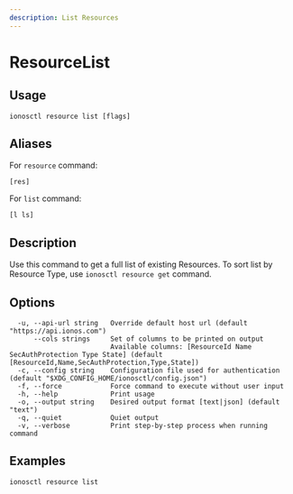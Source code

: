 ```yaml
---
description: List Resources
---
```


# ResourceList

## Usage

```text
ionosctl resource list [flags]
```

## Aliases

For `resource` command:

```text
[res]
```

For `list` command:

```text
[l ls]
```

## Description

Use this command to get a full list of existing Resources. To sort list by Resource Type, use `ionosctl resource get` command.

## Options

```text
  -u, --api-url string   Override default host url (default "https://api.ionos.com")
      --cols strings     Set of columns to be printed on output 
                         Available columns: [ResourceId Name SecAuthProtection Type State] (default [ResourceId,Name,SecAuthProtection,Type,State])
  -c, --config string    Configuration file used for authentication (default "$XDG_CONFIG_HOME/ionosctl/config.json")
  -f, --force            Force command to execute without user input
  -h, --help             Print usage
  -o, --output string    Desired output format [text|json] (default "text")
  -q, --quiet            Quiet output
  -v, --verbose          Print step-by-step process when running command
```

## Examples

```text
ionosctl resource list
```

